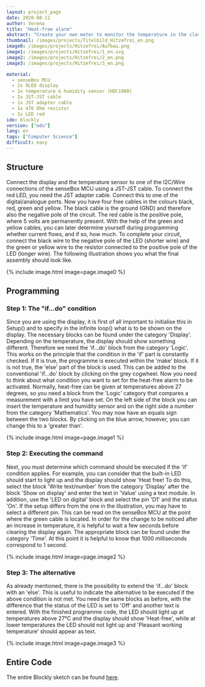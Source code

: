 ```yaml
---
layout: project_page
date: 2020-08-11
author: Verena
title: "Heat-free alarm"
abstract: "Create your own meter to monitor the temperature in the classroom."
thumbnail: /images/projects/Titelbild_Hitzefrei_en.png
image0: /images/projects/Hitzefrei/Aufbau.png
image1: /images/projects/Hitzefrei/1_en.svg
image2: /images/projects/Hitzefrei/2_en.png
image3: /images/projects/Hitzefrei/3_en.png

material:
  - senseBox MCU
  - 1x OLED display
  - 1x temperature & humidity sensor (HDC1080)
  - 2x JST-JST cable
  - 1x JST adapter cable
  - 1x 470 Ohm resistor
  - 1x LED red
ide: blockly
version: ["edu"]
lang: en
tags: ["Computer Science"]
difficult: easy
---
```


## Structure

Connect the display and the temperature sensor to one of the I2C/Wire connections of the senseBox MCU using a JST-JST cable. To connect the red LED, you need the JST adapter cable. Connect this to one of the digital/analogue ports. Now you have four free cables in the colours black, red, green and yellow. The black cable is the ground (GND) and therefore also the negative pole of the circuit. The red cable is the positive pole, where 5 volts are permanently present. With the help of the green and yellow cables, you can later determine yourself during programming whether current flows, and if so, how much. To complete your circuit, connect the black wire to the negative pole of the LED (shorter wire) and the green or yellow wire to the resistor connected to the positive pole of the LED (longer wire). The following illustration shows you what the final assembly should look like.

{% include image.html image=page.image0 %}

## Programming

### Step 1: The "if...do" condition

Since you are using the display, it is first of all important to initialise this in Setup() and to specify in the infinite loop() what is to be shown on the display. The necessary blocks can be found under the category 'Display'. Depending on the temperature, the display should show something different. Therefore we need the 'if...do' block from the category 'Logic'. This works on the principle that the condition in the 'if' part is constantly checked. If it is true, the programme is executed within the 'make' block. If it is not true, the 'else' part of the block is used. This can be added to the conventional 'if...do' block by clicking on the grey cogwheel.
Now you need to think about what condition you want to set for the heat-free alarm to be activated. Normally, heat-free can be given at temperatures above 27 degrees, so you need a block from the 'Logic' category that compares a measurement with a limit you have set. On the left side of the block you can insert the temperature and humidity sensor and on the right side a number from the category 'Mathematics'. You may now have an equals sign between the two blocks. By clicking on the blue arrow, however, you can change this to a 'greater than'.

{% include image.html image=page.image1 %}

### Step 2: Executing the command

Next, you must determine which command should be executed if the 'if' condition applies. For example, you can consider that the built-in LED should start to light up and the display should show 'Heat free! To do this, select the block 'Write text/number' from the category 'Display' after the block 'Show on display' and enter the text in 'Value' using a text module. In addition, use the 'LED on digital' block and select the pin 'D1' and the status 'On'. If the setup differs from the one in the illustration, you may have to select a different pin. This can be read on the senseBox MCU at the point where the green cable is located. In order for the change to be noticed after an increase in temperature, it is helpful to wait a few seconds before clearing the display again. The appropriate block can be found under the category 'Time'. At this point it is helpful to know that 1000 milliseconds correspond to 1 second.

{% include image.html image=page.image2 %}

### Step 3: The alternative

As already mentioned, there is the possibility to extend the 'if...do' block with an 'else'. This is useful to indicate the alternative to be executed if the above condition is not met. You need the same blocks as before, with the difference that the status of the LED is set to 'Off' and another text is entered.
With the finished programme code, the LED should light up at temperatures above 27°C and the display should show 'Heat-free', while at lower temperatures the LED should not light up and 'Pleasant working temperature' should appear as text.

{% include image.html image=page.image3 %}

## Entire Code

The entire Blockly sketch can be found [here](https://blockly.sensebox.de/gallery/63b6c8c3d2853f0013b1da67). 
